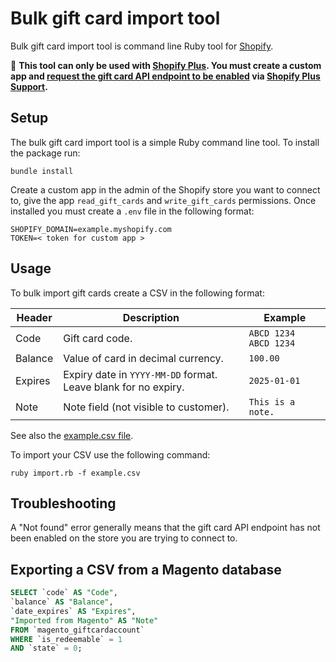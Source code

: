 # Bulk gift card import tool

Bulk gift card import tool is command line Ruby tool for [Shopify](https://www.shopify.com/).

:rotating_light: **This tool can only be used with [Shopify Plus](https://www.shopify.com/plus). You must create a custom app and [request the gift card API endpoint to be enabled](https://community.shopify.com/c/shopify-apis-and-sdks/gift-card-api-404-not-found-error/m-p/1397206/highlight/true#M74800) via [Shopify Plus Support](https://help.shopify.com/en/support).**

## Setup

The bulk gift card import tool is a simple Ruby command line tool. To install the package run:

```shell
bundle install
```

Create a custom app in the admin of the Shopify store you want to connect to, give the app `read_gift_cards` and `write_gift_cards` permissions. Once installed you must create a `.env` file in the following format:

```shell
SHOPIFY_DOMAIN=example.myshopify.com
TOKEN=< token for custom app >
```

## Usage

To bulk import gift cards create a CSV in the following format:

| Header | Description | Example |
| --- | --- | --- |
| Code | Gift card code. | `ABCD 1234 ABCD 1234` |
| Balance | Value of card in decimal currency. | `100.00` |
| Expires | Expiry date in `YYYY-MM-DD` format. Leave blank for no expiry. | `2025-01-01` |
| Note | Note field (not visible to customer). | `This is a note.` |

See also the [example.csv file](/example.csv).

To import your CSV use the following command:

```shell
ruby import.rb -f example.csv
```

## Troubleshooting

A "Not found" error generally means that the gift card API endpoint has not been enabled on the store you are trying to connect to.

## Exporting a CSV from a Magento database

```sql
SELECT `code` AS "Code",
`balance` AS "Balance",
`date_expires` AS "Expires",
"Imported from Magento" AS "Note"
FROM `magento_giftcardaccount`
WHERE `is_redeemable` = 1
AND `state` = 0;
```